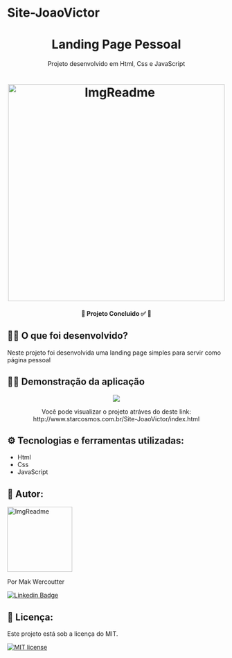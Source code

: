 # Site-JoaoVictor

<h1 align="center"> Landing Page Pessoal  </h1>
<p align="center">Projeto desenvolvido em Html, Css e JavaScript</p>
<h1 align="center">
<img width="500" height="auto" alt="ImgReadme" title="ImgReadme"  src="#" >
</h1>

<h4 align="center"> 
	🚧  Projeto Concluido ✅  🚧
</h4>

<h2> 👨‍💻  O que foi desenvolvido?</h2>
<p> Neste projeto foi desenvolvida uma landing
    page simples para servir como página pessoal </p>

<h2>👨‍🏫 Demonstração da aplicação</h2>

<p align="center">
<img  src="#" >
</p>
<p align="center">
Você pode visualizar o projeto atráves do deste link:<br>
 http://www.starcosmos.com.br/Site-JoaoVictor/index.html</p>

<h2>⚙️ Tecnologias e ferramentas utilizadas: </h2>

- Html
- Css
- JavaScript

<h2>👨 Autor: </h2>
<img width="150" height="150" alt="ImgReadme" title="ImgReadme"  src="https://github.com/makwfs.png" >

<p>Por Mak Wercoutter 

[![Linkedin Badge](https://img.shields.io/badge/-LinkedIn-blue?style=flat-square&logo=Linkedin&logoColor=white&link=https://www.linkedin.com/in/fagnerpsantos/)](https://www.linkedin.com/in/mak-wercoutter-025b401a2/)
</p>

<h2>📝 Licença:</h2>
<p> Este projeto está sob a licença do MIT.</p>

[![MIT license](https://img.shields.io/badge/License-MIT-blue.svg)](https://lbesson.mit-license.org/)
